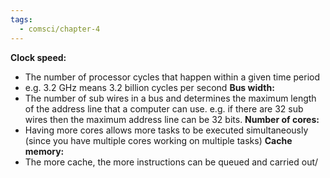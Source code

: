 ```yaml
---
tags:
  - comsci/chapter-4
---
```


**Clock speed:** 
- The number of processor cycles that happen within a given time period
- e.g. 3.2 GHz means 3.2 billion cycles per second
**Bus width:**
- The number of sub wires in a bus and determines the maximum length of the address line that a computer can use. e.g. if there are 32 sub wires then the maximum address line can be 32 bits.
**Number of cores:**
- Having more cores allows more tasks to be executed simultaneously (since you have multiple cores working on multiple tasks)
**Cache memory:**
- The more cache, the more instructions can be queued and carried out/